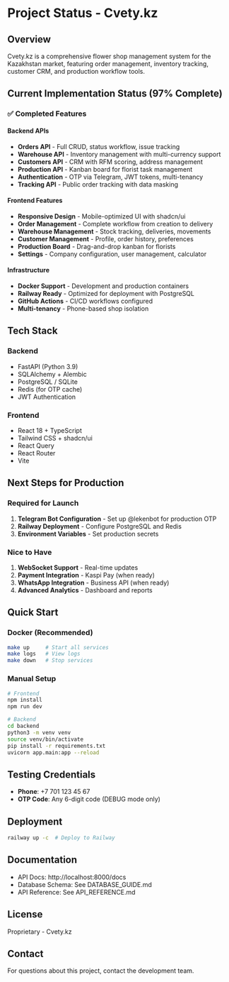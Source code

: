 # Project Status - Cvety.kz

## Overview
Cvety.kz is a comprehensive flower shop management system for the Kazakhstan market, featuring order management, inventory tracking, customer CRM, and production workflow tools.

## Current Implementation Status (97% Complete)

### ✅ Completed Features

#### Backend APIs
- **Orders API** - Full CRUD, status workflow, issue tracking
- **Warehouse API** - Inventory management with multi-currency support  
- **Customers API** - CRM with RFM scoring, address management
- **Production API** - Kanban board for florist task management
- **Authentication** - OTP via Telegram, JWT tokens, multi-tenancy
- **Tracking API** - Public order tracking with data masking

#### Frontend Features
- **Responsive Design** - Mobile-optimized UI with shadcn/ui
- **Order Management** - Complete workflow from creation to delivery
- **Warehouse Management** - Stock tracking, deliveries, movements
- **Customer Management** - Profile, order history, preferences
- **Production Board** - Drag-and-drop kanban for florists
- **Settings** - Company configuration, user management, calculator

#### Infrastructure
- **Docker Support** - Development and production containers
- **Railway Ready** - Optimized for deployment with PostgreSQL
- **GitHub Actions** - CI/CD workflows configured
- **Multi-tenancy** - Phone-based shop isolation

## Tech Stack

### Backend
- FastAPI (Python 3.9)
- SQLAlchemy + Alembic
- PostgreSQL / SQLite
- Redis (for OTP cache)
- JWT Authentication

### Frontend  
- React 18 + TypeScript
- Tailwind CSS + shadcn/ui
- React Query
- React Router
- Vite

## Next Steps for Production

### Required for Launch
1. **Telegram Bot Configuration** - Set up @lekenbot for production OTP
2. **Railway Deployment** - Configure PostgreSQL and Redis
3. **Environment Variables** - Set production secrets

### Nice to Have
1. **WebSocket Support** - Real-time updates
2. **Payment Integration** - Kaspi Pay (when ready)
3. **WhatsApp Integration** - Business API (when ready)
4. **Advanced Analytics** - Dashboard and reports

## Quick Start

### Docker (Recommended)
```bash
make up     # Start all services
make logs   # View logs
make down   # Stop services
```

### Manual Setup
```bash
# Frontend
npm install
npm run dev

# Backend
cd backend
python3 -m venv venv
source venv/bin/activate
pip install -r requirements.txt
uvicorn app.main:app --reload
```

## Testing Credentials
- **Phone**: +7 701 123 45 67
- **OTP Code**: Any 6-digit code (DEBUG mode only)

## Deployment
```bash
railway up -c  # Deploy to Railway
```

## Documentation
- API Docs: http://localhost:8000/docs
- Database Schema: See DATABASE_GUIDE.md
- API Reference: See API_REFERENCE.md

## License
Proprietary - Cvety.kz

## Contact
For questions about this project, contact the development team.